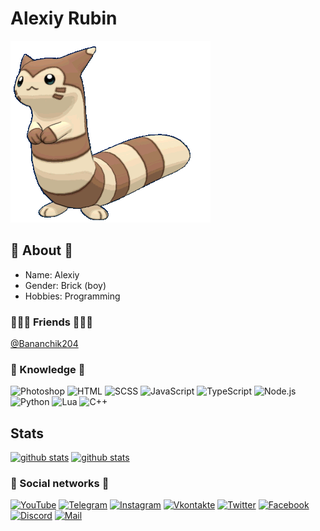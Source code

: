 # Alexiy Rubin

![Furret](furret.gif)

## 🙂 About 🙂

* Name: Alexiy
* Gender: Brick (boy)
* Hobbies: Programming

### 🧑‍🤝‍🧑 Friends 🧑‍🤝‍🧑
[@Bananchik204](https://github.com/Bananchik204)

### 📇 Knowledge 📇
![Photoshop](https://img.shields.io/badge/-Photoshop-31a8ff?style=for-the-badge&logo=adobe%20photoshop&logoColor=FFFFFF)
![HTML](https://img.shields.io/badge/-HTML5-e05d3a?style=for-the-badge&logo=html5&logoColor=FFFFFF)
![SCSS](https://img.shields.io/badge/-SCSS-C76494?style=for-the-badge&logo=sass&logoColor=FFFFFF)
![JavaScript](https://img.shields.io/badge/-JavaScript-E9D54D?style=for-the-badge&logo=JavaScript&logoColor=FFFFFF)
![TypeScript](https://img.shields.io/badge/-TypeScript-4F7DB3?style=for-the-badge&logo=TypeScript&logoColor=FFFFFF)
![Node.js](https://img.shields.io/badge/-Node.js-7fbd42?style=for-the-badge&logo=Node.js&logoColor=FFFFFF)
![Python](https://img.shields.io/badge/-Python-E9D54D?style=for-the-badge&logo=Python&logoColor=FFFFFF)
![Lua](https://img.shields.io/badge/-LUA-35357a?style=for-the-badge&logo=LUA&logoColor=FFFFFF)
![C++](https://img.shields.io/badge/-C++-6296CC?style=for-the-badge&logo=C%2b%2b&logoColor=FFFFFF)

## Stats
[![github stats](https://github-readme-stats.vercel.app/api/top-langs?username=Zamur650&count_private=true&show_icons=true&hide_border=true&bg_color=00000000&title_color=00FF66&icon_color=00FF66&text_color=40bf73)](https://github.com/Zamur650)
[![github stats](https://github-readme-stats.vercel.app/api?username=Zamur650&count_private=true&show_icons=true&hide_border=true&bg_color=00000000&title_color=00FF66&icon_color=00FF66&text_color=40bf73)](https://github.com/Zamur650)

### 📝 Social networks 📝
[![YouTube](https://img.shields.io/badge/-YouTube-FF0000?style=for-the-badge&logo=YouTube&logoColor=FFFFFF)](https://www.youtube.com/channel/UCkr6i6Gnv5ESl8532iLLwDw)
[![Telegram](https://img.shields.io/badge/-Telegram-27A0D9?style=for-the-badge&logo=telegram&logoColor=FFFFFF)](https://t.me/AlexR650)
[![Instagram](https://img.shields.io/badge/-Instagram-B4068E?style=for-the-badge&logo=instagram&logoColor=FFFFFF)](https://www.instagram.com/zamur_mur)
[![Vkontakte](https://img.shields.io/badge/-Vkontakte-4F7DB3?style=for-the-badge&logo=Vk&logoColor=FFFFFF)](https://vk.com/rubin_alexey)
[![Twitter](https://img.shields.io/badge/-Twitter-1C9DEB?style=for-the-badge&logo=Twitter&logoColor=FFFFFF)](https://twitter.com/zamur650)
[![Facebook](https://img.shields.io/badge/-Facebook-1195F5?style=for-the-badge&logo=Facebook&logoColor=FFFFFF)](https://www.facebook.com/Zamur650)
[![Discord](https://img.shields.io/badge/-Discord-6f84d2?style=for-the-badge&logo=Discord&logoColor=FFFFFF)](https://dsc.bio/zamur)
[![Mail](https://img.shields.io/badge/-Mail-31a8ff?style=for-the-badge&logo=Mail&logoColor=FFFFFF)](mailto:alexiy_r@mail.ru)
